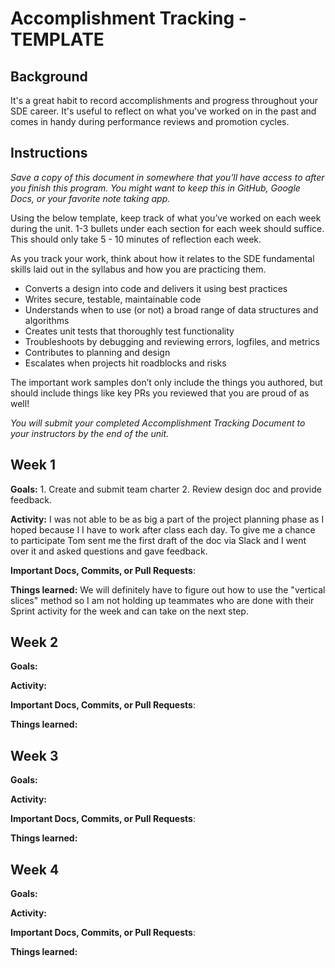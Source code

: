# Accomplishment Tracking - TEMPLATE

## Background

It's a great habit to record accomplishments and progress throughout your SDE career. It's useful to reflect on what you've worked on in the past and comes in handy during performance reviews and promotion cycles.

## Instructions

_Save a copy of this document in somewhere that you'll have access to after you finish this program. You might want to keep this in GitHub, Google Docs, or your favorite note taking app._

Using the below template, keep track of what you’ve worked on each week during the unit. 1-3 bullets under each section for each week should suffice. This should only take 5 - 10 minutes of reflection each week.

As you track your work, think about how it relates to the SDE fundamental skills laid out in the syllabus and how you are practicing them.

* Converts a design into code and delivers it using best practices
* Writes secure, testable, maintainable code
* Understands when to use (or not) a broad range of data structures and algorithms
* Creates unit tests that thoroughly test functionality
* Troubleshoots by debugging and reviewing errors, logfiles, and metrics
* Contributes to planning and design
* Escalates when projects hit roadblocks and risks

The important work samples don’t only include the things you authored, but should include things like key PRs you reviewed that you are proud of as well!

_You will submit your completed Accomplishment Tracking Document to your instructors by the end of the unit._

## Week 1

**Goals:**
    1.  Create and submit team charter
    2.  Review design doc and provide feedback.

**Activity:**
    I was not able to be as big a part of the project planning phase as I hoped because I I have to work after class 
    each day.  To give me a chance to participate Tom sent me the first draft of the doc via Slack and I went over
    it and asked questions and gave feedback.

**Important Docs, Commits, or Pull Requests**:

**Things learned:**
   We will definitely have to figure out how to use the "vertical slices" method so I am not holding up
   teammates who are done with their Sprint activity for the week and can take on the next step.
## Week 2

**Goals:**

**Activity:**

**Important Docs, Commits, or Pull Requests**:

**Things learned:**

## Week 3

**Goals:**

**Activity:**

**Important Docs, Commits, or Pull Requests**:

**Things learned:**

## Week 4

**Goals:**

**Activity:**

**Important Docs, Commits, or Pull Requests**:

**Things learned:**
